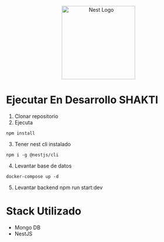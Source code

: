 <p align="center">
  <a href="http://nestjs.com/" target="blank"><img src="https://nestjs.com/img/logo-small.svg" width="200" alt="Nest Logo" /></a>
</p>

# Ejecutar En Desarrollo SHAKTI

1. Clonar repositorio
2. Ejecuta

```
npm install 
```

3. Tener nest cli instalado

```
npm i -g @nestjs/cli  
```

4. Levantar base de datos

```
docker-compose up -d
```

5. Levantar backend npm run start:dev

# Stack Utilizado

* Mongo DB
* NestJS
